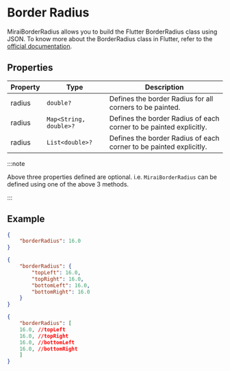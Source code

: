 # Border Radius

MiraiBorderRadius allows you to build the Flutter BorderRadius class using JSON.
To know more about the BorderRadius class in Flutter, refer to the [official documentation](https://api.flutter.dev/flutter/painting/BorderRadius-class.html).

## Properties

| Property | Type                   | Description                                                        |
| -------- | ---------------------- | ------------------------------------------------------------------ |
| radius   | `double?`              | Defines the border Radius for all corners to be painted.           |
| radius   | `Map<String, double>?` | Defines the border Radius of each corner to be painted explicitly. |
| radius   | `List<double>?`        | Defines the border Radius of each corner to be painted explicitly. |

:::note

Above three properties defined are optional. i.e. `MiraiBorderRadius` can be defined using one of the above 3 methods.

:::

## Example

```json
{
    "borderRadius": 16.0
}

{
    "borderRadius": {
        "topLeft": 16.0,
        "topRight": 16.0,
        "bottomLeft": 16.0,
        "bottomRight": 16.0
    }
}

{
    "borderRadius": [
    16.0, //topLeft
    16.0, //topRight
    16.0, //bottomLeft
    16.0, //bottomRight
    ]
}
```